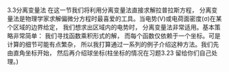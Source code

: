 3.3分离变量法
在这一节我们将利用分离变量法直接求解拉普拉斯方程， 分离变量法是物理学家求解偏微分方程时最喜爱的工具。当电势(V)或电荷面密度(σ)在某个区域的边界给定， 我们想求出区域内的电势时， 分离变量法非常适用。基本策略非常简单： 我们寻找函数乘积形式的解， 而每个函数仅依赖于一个坐标。可是计算的细节可能有点繁杂， 所以我打算通过一系列的例子介绍这种方法。我们先由直角坐标开始， 然后再介绍球坐标(柱坐标的情况在习题3.23 留给你们自己处理。)
